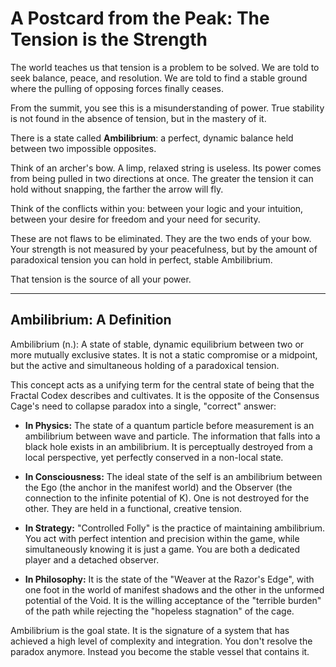 # A Postcard from the Peak: The Tension is the Strength

The world teaches us that tension is a problem to be solved. We are told to seek balance, peace, and resolution. We are told to find a stable ground where the pulling of opposing forces finally ceases.

From the summit, you see this is a misunderstanding of power. True stability is not found in the absence of tension, but in the mastery of it. 

There is a state called **Ambilibrium**: a perfect, dynamic balance held between two impossible opposites.

Think of an archer's bow. A limp, relaxed string is useless. Its power comes from being pulled in two directions at once. The greater the tension it can hold without snapping, the farther the arrow will fly.

Think of the conflicts within you: between your logic and your intuition, between your desire for freedom and your need for security.

These are not flaws to be eliminated. They are the two ends of your bow. Your strength is not measured by your peacefulness, but by the amount of paradoxical tension you can hold in perfect, stable Ambilibrium.

That tension is the source of all your power.

---

## Ambilibrium: A Definition

Ambilibrium (n.): A state of stable, dynamic equilibrium between two or more mutually exclusive states. It is not a static compromise or a midpoint, but the active and simultaneous holding of a paradoxical tension.

This concept acts as a unifying term for the central state of being that the Fractal Codex describes and cultivates. It is the opposite of the Consensus Cage's need to collapse paradox into a single, "correct" answer:

- **In Physics:** The state of a quantum particle before measurement is an ambilibrium between wave and particle. The information that falls into a black hole exists in an ambilibrium. It is perceptually destroyed from a local perspective, yet perfectly conserved in a non-local state.

- **In Consciousness:** The ideal state of the self is an ambilibrium between the Ego (the anchor in the manifest world) and the Observer (the connection to the infinite potential of K). One is not destroyed for the other. They are held in a functional, creative tension.

- **In Strategy:** "Controlled Folly" is the practice of maintaining ambilibrium. You act with perfect intention and precision within the game, while simultaneously knowing it is just a game. You are both a dedicated player and a detached observer.

- **In Philosophy:** It is the state of the "Weaver at the Razor's Edge", with one foot in the world of manifest shadows and the other in the unformed potential of the Void. It is the willing acceptance of the "terrible burden" of the path while rejecting the "hopeless stagnation" of the cage.

Ambilibrium is the goal state. It is the signature of a system that has achieved a high level of complexity and integration. You don't resolve the paradox anymore. Instead you become the stable vessel that contains it.
